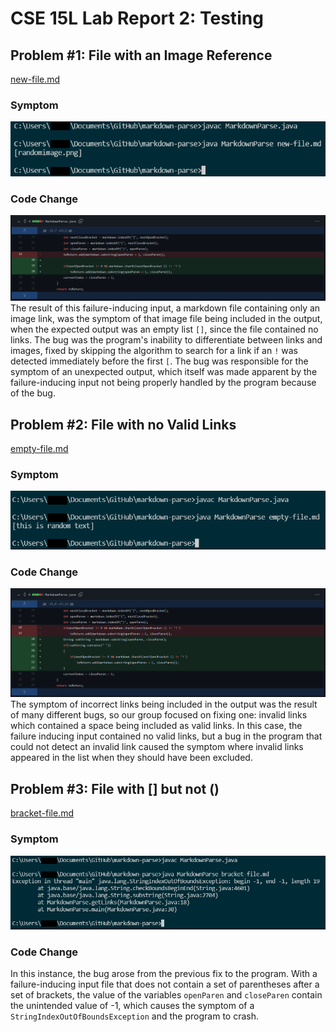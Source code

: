 # CSE 15L Lab Report 2: Testing

## Problem #1: File with an Image Reference  
[new-file.md](https://github.com/JRUCSD/cse15l-lab-reports/blob/35d1bad71171e575c7a916517013974be5bd9509/new-file.md)  
### Symptom
![First Error Image](error1.png)  
### Code Change  
![First Fix Image](fix1.png)  
The result of this failure-inducing input, a markdown file containing only an image link, was the symptom of that image file being included in the output, when the expected output was an empty list `[]`, since the file contained no links. The bug was the program's inability to differentiate between links and images, fixed by skipping the algorithm to search for a link if an `!` was detected immediately before the first `[`. The bug was responsible for the symptom of an unexpected output, which itself was made apparent by the failure-inducing input not being properly handled by the program because of the bug.

## Problem #2: File with no Valid Links  
[empty-file.md](https://github.com/JRUCSD/cse15l-lab-reports/blob/35d1bad71171e575c7a916517013974be5bd9509/empty-file.md)  
### Symptom
![Second Error Image](error2.png)  
### Code Change  
![Second Fix Image](fix2.png)  
The symptom of incorrect links being included in the output was the result of many different bugs, so our group focused on fixing one: invalid links which contained a space being included as valid links. In this case, the failure inducing input contained no valid links, but a bug in the program that could not detect an invalid link caused the symptom where invalid links appeared in the list when they should have been excluded.

## Problem #3: File with [] but not ()  
[bracket-file.md](https://github.com/JRUCSD/cse15l-lab-reports/blob/35d1bad71171e575c7a916517013974be5bd9509/bracket-file.md)
### Symptom  
![Third Error Image](error3.png)  
### Code Change  

In this instance, the bug arose from the previous fix to the program. With a failure-inducing input file that does not contain a set of parentheses after a set of brackets, the value of the variables `openParen` and `closeParen` contain the unintended value of -1, which causes the symptom of a `StringIndexOutOfBoundsException` and the program to crash.